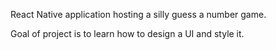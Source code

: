 React Native application hosting a silly guess a number game.

Goal of project is to learn how to design a UI and style it.